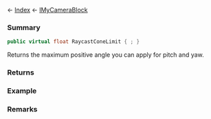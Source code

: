 ← [Index](Api-Index) ← [IMyCameraBlock](Sandbox.ModAPI.Ingame.IMyCameraBlock)

### Summary

```csharp
public virtual float RaycastConeLimit { ; }
```

Returns the maximum positive angle you can apply for pitch and yaw.

### Returns

### Example

### Remarks

